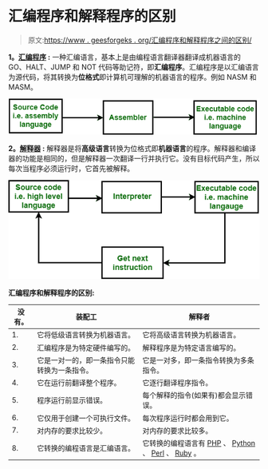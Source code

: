 # 汇编程序和解释程序的区别

> 原文:[https://www . geesforgeks . org/汇编程序和解释程序之间的区别/](https://www.geeksforgeeks.org/difference-between-assembler-and-interpreter/)

**1。[汇编程序](https://www.geeksforgeeks.org/introduction-of-assembler/) :**
一种汇编语言，基本上是由编程语言翻译器翻译成机器语言的 GO、HALT、JUMP 和 NOT 代码等助记符，即**汇编程序**。汇编程序是以汇编语言为源代码，将其转换为**位格式**即计算机可理解的机器语言的程序。例如 NASM 和 MASM。

![](img/6746e67059762eee5dfb0ed7e24916fa.png)

**2。[解释器](https://www.geeksforgeeks.org/introduction-to-interpreters/) :**
解释器是将**高级语言**转换为位格式即**机器语言**的程序。解释器和编译器的功能是相同的，但是解释器一次翻译一行并执行它。没有目标代码产生，所以每次当程序必须运行时，它首先被解释。

![](img/e8014732c4357ef44850fdb5d2eb7bd1.png)

**汇编程序和解释程序的区别:**

<center>

| 没有。 | 装配工 | 解释者 |
| --- | --- | --- |
| 1. | 它将低级语言转换为机器语言。 | 它将高级语言转换为机器语言。 |
| 2. | 汇编程序是为特定硬件编写的。 | 解释程序是为特定语言编写的。 |
| 3. | 它是一对一的，即一条指令只能转换为一条指令。 | 它是一对多，即一条指令转换为多条指令。 |
| 4. | 它在运行前翻译整个程序。 | 它逐行翻译程序指令。 |
| 5. | 程序运行前显示错误。 | 每个解释的指令(如果有)都会显示错误。 |
| 6. | 它仅用于创建一个可执行文件。 | 每次程序运行时都会用到它。 |
| 7. | 对内存的要求比较少。 | 对内存的要求比较多。 |
| 8. | 它转换的编程语言是汇编语言。 | 它转换的编程语言有 [PHP](https://www.geeksforgeeks.org/php/) 、 [Python](https://www.geeksforgeeks.org/python-programming-language/) 、 [Perl](https://www.geeksforgeeks.org/perl-programming-language/) 、 [Ruby](https://www.geeksforgeeks.org/ruby-programming-language/) 。 |

</center>